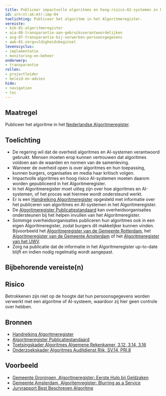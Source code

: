 ```yaml
---
title: Publiceer impactvolle algoritmes en hoog-risico-AI-systemen in het Algoritmeregister
id: urn:nl:ak:mtr:imp-04
toelichting: Publiceer het algoritme in het Algoritmeregister.
vereiste:
- bzk-01-algoritmeregister
- aia-08-transparantie-aan-gebruiksverantwoordelijken
- avg-07-transparantie-bij-verwerken-persoonsgegevens
- awb-01-zorgvuldigheidsbeginsel
levenscyclus:
- implementatie
- monitoring-en-beheer
onderwerp:
- transparantie
rollen:
- projectleider
- beleid-en-advies
hide:
- navigation
- toc
---
```


<!-- tags -->

## Maatregel

Publiceer het algoritme  in het [Nederlandse Algoritmeregister](../instrumenten/algoritmeregister.md).  

## Toelichting
- De regering wil dat de overheid algoritmes en AI-systemen verantwoord gebruikt. Mensen moeten erop kunnen vertrouwen dat algoritmes voldoen aan de waarden en normen van de samenleving.
- Wanneer de overheid open is over algoritmes en hun toepassing, kunnen burgers, organisaties en media haar kritisch volgen.
- Impactvolle algoritmes en hoog risico AI-systemen moeten daarom worden gepubliceerd in het Algoritmeregister.
- In het Algoritmeregister moet uitleg zijn over hoe algoritmes en AI-systemen, of het proces wat hiermee wordt ondersteund werkt.
- Er is een [Handreiking Algoritmeregister](https://www.digitaleoverheid.nl/wp-content/uploads/sites/8/2023/12/Handreiking-Algoritmeregister-versie-1.0.pdf) opgesteld met informatie over het publiceren van algoritmes en AI-systemen in het Algoritmeregister.
- De [Algoritmeregister Publicatiestandaard](https://regels.overheid.nl/publicaties/algoritmeregister-publicatiestandaard#:~:text=De%20publicatiestandaard%20is%20gericht%20op,op%20andere%20manier%20te%20organiseren) kan overheidsorganisaties ondersteunen bij het helpen invullen van het Algoritmeregister.
- Sommige overheidsorganisaties publiceren hun algoritmes ook in een eigen Algoritmeregister, zodat burgers dit makkelijker kunnen vinden. Bijvoorbeeld het [Algoritmeregister van de Gemeente Rotterdam](https://algoritmeregister.rotterdam.nl/p/Onzealgoritmes), het [Algoritmeregister van de Gemeente Amsterdam](https://algoritmeregister.amsterdam.nl/) of het [Algoritmeregister van het UWV](https://www.uwv.nl/nl/over-uwv/organisatie/algoritmeregister-uwv). 
- Zorg na publicatie dat de informatie in het Algoritmeregister up-to-date blijft en indien nodig regelmatig wordt aangepast. 

## Bijbehorende vereiste(n)

<!-- list_vereisten_on_maatregelen_page -->

## Risico
Betrokkenen zijn niet op de hoogte dat hun persoonsgegevens worden verwerkt met een algoritme of AI-systeem, waardoor zij hier geen controle over hebben. 

## Bronnen
- [Handreiking Algoritmeregister](https://www.digitaleoverheid.nl/wp-content/uploads/sites/8/2023/12/Handreiking-Algoritmeregister-versie-1.0.pdf)
- [Algoritmeregister Publicatiestandaard](https://regels.overheid.nl/publicaties/algoritmeregister-publicatiestandaard#:~:text=De%20publicatiestandaard%20is%20gericht%20op,op%20andere%20manier%20te%20organiseren.)
- [Toetsingskader Algoritmes Algemene Rekenkamer, 3.12, 3.14, 3.16](https://www.rekenkamer.nl/onderwerpen/algoritmes/documenten/publicaties/2024/05/15/het-toetsingskader-aan-de-slag) 
- [Onderzoekskader Algoritmes Auditdienst Rijk, SV.14, PRI.8](https://www.rijksoverheid.nl/documenten/rapporten/2023/07/11/onderzoekskader-algoritmes-adr-2023) 


## Voorbeeld
- [Gemeente Groningen, Algoritmeregister: Eerste Hulp bij Geldzaken](https://algoritmes.overheid.nl/nl/algoritme/eerste-hulp-bij-geldzaken-gemeente-groningen/55597555)
- [Gemeente Amsterdam, Algoritemregister: Blurring as a Service](https://algoritmeregister.amsterdam.nl/ai-system/blurring-as-a-service/1132/)
- [Juryrapport Best Beschreven Algoritme](https://algoritmes.pleio.nl/attachment/entity/ea60f239-dcaf-4eb0-9661-c2e7ffb633ea)
